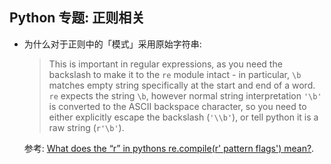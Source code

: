 ## Python 专题: 正则相关

- 为什么对于正则中的「模式」采用原始字符串:

  > This is important in regular expressions,
  > as you need the backslash to make it to the `re` module intact -
  > in particular, `\b` matches empty string specifically at the start
  > and end of a word. `re` expects the string `\b`, however normal string
  > interpretation `'\b'` is converted to the ASCII backspace character,
  > so you need to either explicitly escape the backslash (`'\\b'`),
  > or tell python it is a raw string (`r'\b'`).

  参考: [What does the “r” in pythons re.compile(r' pattern flags') mean?][stack-r-pattern].


[stack-r-pattern]: https://stackoverflow.com/a/21104539/4154610
